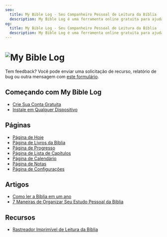 ```yaml
---
seo:
  title: My Bible Log - Seu Companheiro Pessoal de Leitura da Bíblia
  description: My Bible Log é uma ferramenta online gratuita para ajudá-lo a acompanhar e organizar sua jornada de leitura da Bíblia
og:
  title: My Bible Log - Seu Companheiro Pessoal de Leitura da Bíblia
  description: My Bible Log é uma ferramenta online gratuita para ajudá-lo a acompanhar e organizar sua jornada de leitura da Bíblia
---
```


<h1>
  <img src="/share.jpg" alt="My Bible Log">
</h1>

Tem feedback? Você pode enviar uma solicitação de recurso, relatório de bug ou outra mensagem com [este formulário](/feedback).

## Começando com My Bible Log

* [Crie Sua Conta Gratuita](/pt/about//page-features--login)
* [Instale em Qualquer Dispositivo](/pt/about//page-features--install)

## Páginas

* [Página de Hoje](/pt/about//page-features--today)
* [Página de Livros da Bíblia](/pt/about//page-features--bible-books)
* [Página de Progresso](/pt/about//page-features--progress)
* [Página de Lista de Capítulos](/pt/about//page-features--chapter-checklist)
* [Página de Calendário](/pt/about//page-features--calendar)
* [Página de Notas](/pt/about//page-features--notes)
* [Página de Configurações](/pt/about//page-features--settings)

## Artigos

* [Como ler a Bíblia em um ano](/pt/about//how-to--read-the-bible-in-a-year)
* [7 Maneiras de Organizar Seu Estudo Pessoal da Bíblia](/pt/about//how-to--organize-your-personal-bible-study)

<!--
* [Como ler o Novo Testamento em 90 dias](/pt/about//how-to--read-the-new-testament-in-90-days)
* [Como desenvolver um hábito forte de leitura da Bíblia](/pt/about//how-to--build-a-strong-bible-reading-habit)
-->

## Recursos

* [Rastreador Imprimível de Leitura da Bíblia](/pt/resources/printable-bible-reading-tracker)